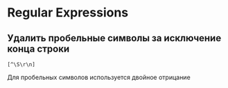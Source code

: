 # Regular Expressions

## Удалить пробельные символы за исключение конца строки

    [^\S\r\n]

Для пробельных символов используется двойное отрицание
